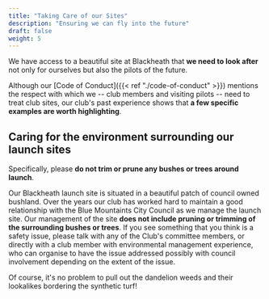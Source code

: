 ```yaml
---
title: "Taking Care of our Sites"
description: "Ensuring we can fly into the future"
draft: false
weight: 5
---
```


We have access to a beautiful site at Blackheath that **we need to look after** not only for ourselves but also the pilots of the future.

<!--more-->

Although our [Code of Conduct]({{< ref "./code-of-conduct" >}}) mentions the respect with which we -- club members and visiting pilots -- need to treat club sites, our club's past experience shows that **a few specific examples are worth highlighting**.

## Caring for the environment surrounding our launch sites

Specifically, please **do not trim or prune any bushes or trees around launch**.

Our Blackheath launch site is situated in a beautiful patch of council owned bushland. Over the years our club has worked hard to maintain a good relationship with the Blue Mountaints City Council as we manage the launch site. Our management of the site **does not include pruning or trimming of the surrounding bushes or trees**. If you see something that you think is a safety issue, please talk with any of the Club's committee members, or directly with a club member with environmental management experience, who can organise to have the issue addressed possibly with council involvement depending on the extent of the issue.

Of course, it's no problem to pull out the dandelion weeds and their lookalikes bordering the synthetic turf!
